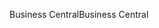 <span data-ttu-id="1df4d-101">Business Central</span><span class="sxs-lookup"><span data-stu-id="1df4d-101">Business Central</span></span>
